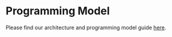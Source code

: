 # Programming Model

Please find our architecture and programming model guide [here](https://github.com/tenstorrent/tt-metal/blob/main/METALIUM_GUIDE.md).
